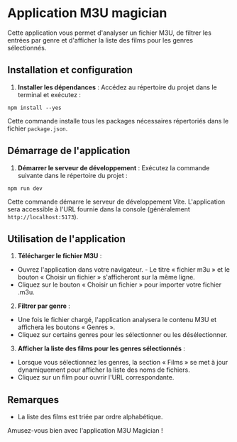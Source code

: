 # Application M3U magician

Cette application vous permet d'analyser un fichier M3U, de filtrer les entrées par genre et d'afficher la liste des films pour les genres sélectionnés.

## Installation et configuration

1. **Installer les dépendances** :
Accédez au répertoire du projet dans le terminal et exécutez :
```shell
npm install --yes
```
Cette commande installe tous les packages nécessaires répertoriés dans le fichier `package.json`.

## Démarrage de l'application

1. **Démarrer le serveur de développement** :
Exécutez la commande suivante dans le répertoire du projet :
```shell
npm run dev
```
Cette commande démarre le serveur de développement Vite. L'application sera accessible à l'URL fournie dans la console (généralement `http://localhost:5173`).

## Utilisation de l'application

1. **Télécharger le fichier M3U** :
- Ouvrez l'application dans votre navigateur. - Le titre « fichier m3u » et le bouton « Choisir un fichier » s'afficheront sur la même ligne.
- Cliquez sur le bouton « Choisir un fichier » pour importer votre fichier .m3u.
2. **Filtrer par genre** :
- Une fois le fichier chargé, l'application analysera le contenu M3U et affichera les boutons « Genres ».
- Cliquez sur certains genres pour les sélectionner ou les désélectionner.
3. **Afficher la liste des films pour les genres sélectionnés** :
- Lorsque vous sélectionnez les genres, la section « Films » se met à jour dynamiquement pour afficher la liste des noms de fichiers.
- Cliquez sur un film pour ouvrir l'URL correspondante.

## Remarques

- La liste des films est triée par ordre alphabétique.

Amusez-vous bien avec l'application M3U Magician !